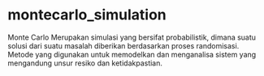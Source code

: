 # montecarlo_simulation
Monte Carlo Merupakan simulasi yang bersifat probabilistik, dimana suatu solusi dari suatu masalah diberikan berdasarkan proses randomisasi.
Metode yang digunakan untuk memodelkan dan menganalisa sistem yang mengandung unsur resiko dan ketidakpastian.
